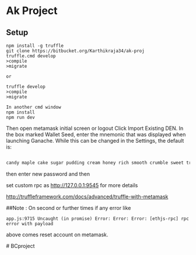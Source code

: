# Ak Project


## Setup
```
npm install -g truffle
git clone https://bitbucket.org/Karthikraja34/ak-proj
truffle.cmd develop
>compile
>migrate

or

truffle develop
>compile
>migrate

In another cmd window
npm install
npm run dev
```

Then open metamask initial screen or logout 
Click Import Existing DEN. In the box marked Wallet Seed, enter the mnemonic that was displayed when launching Ganache. While this can be changed in the Settings, the default is:

```javascript

candy maple cake sugar pudding cream honey rich smooth crumble sweet treat

```


then enter new password
and then 

set custom rpc as http://127.0.0.1:9545
for more details

http://truffleframework.com/docs/advanced/truffle-with-metamask

##Note : On second or further times if any error like

```
app.js:9715 Uncaught (in promise) Error: Error: Error: [ethjs-rpc] rpc error with payload 

```
above comes reset account on metamask.

#   B C p r o j e c t  
 